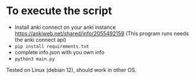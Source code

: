 # To execute the script

* Install anki connect on your anki instance https://ankiweb.net/shared/info/2055492159 (This program runs needs the anki connect api)
* `pip install requirements.txt`
* complete info.json with you own info
* `python3 main.py`

Tested on Linux (debian 12), should work in other OS.